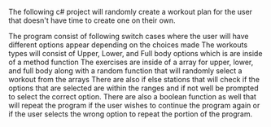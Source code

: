 The following c# project will randomly create a workout plan for the user that doesn't have time to create one on their own.

The program consist of following 
switch cases where the user will have different options appear depending on the choices made
The workouts types will consist of Upper, Lower, and Full body options which is are inside of a method function
The exercises are inside of a array for upper, lower, and full body along with a random function that will randomly select a workout from the arrays
There are also if else stations that will check if the options that are selected are within the ranges and if not well be prompted to select the correct option.
There are also a boolean function as well that will repeat the program if the user wishes to continue the program again or if the user selects the wrong option to repeat the portion of the program.

